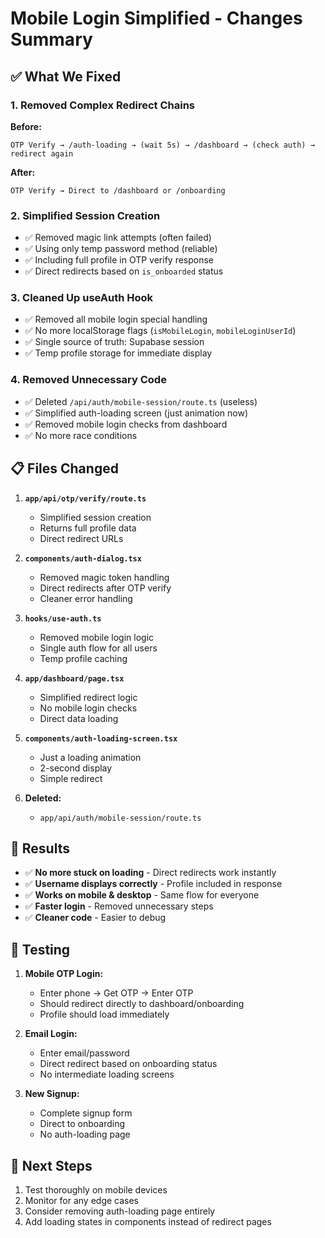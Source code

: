 # Mobile Login Simplified - Changes Summary

## ✅ What We Fixed

### 1. **Removed Complex Redirect Chains**

**Before:**
```
OTP Verify → /auth-loading → (wait 5s) → /dashboard → (check auth) → redirect again
```

**After:**
```
OTP Verify → Direct to /dashboard or /onboarding
```

### 2. **Simplified Session Creation**

- ✅ Removed magic link attempts (often failed)
- ✅ Using only temp password method (reliable)
- ✅ Including full profile in OTP verify response
- ✅ Direct redirects based on `is_onboarded` status

### 3. **Cleaned Up useAuth Hook**

- ✅ Removed all mobile login special handling
- ✅ No more localStorage flags (`isMobileLogin`, `mobileLoginUserId`)
- ✅ Single source of truth: Supabase session
- ✅ Temp profile storage for immediate display

### 4. **Removed Unnecessary Code**

- ✅ Deleted `/api/auth/mobile-session/route.ts` (useless)
- ✅ Simplified auth-loading screen (just animation now)
- ✅ Removed mobile login checks from dashboard
- ✅ No more race conditions

## 📋 Files Changed

1. **`app/api/otp/verify/route.ts`**
   - Simplified session creation
   - Returns full profile data
   - Direct redirect URLs

2. **`components/auth-dialog.tsx`**
   - Removed magic token handling
   - Direct redirects after OTP verify
   - Cleaner error handling

3. **`hooks/use-auth.ts`**
   - Removed mobile login logic
   - Single auth flow for all users
   - Temp profile caching

4. **`app/dashboard/page.tsx`**
   - Simplified redirect logic
   - No mobile login checks
   - Direct data loading

5. **`components/auth-loading-screen.tsx`**
   - Just a loading animation
   - 2-second display
   - Simple redirect

6. **Deleted:**
   - `app/api/auth/mobile-session/route.ts`

## 🎯 Results

- ✅ **No more stuck on loading** - Direct redirects work instantly
- ✅ **Username displays correctly** - Profile included in response
- ✅ **Works on mobile & desktop** - Same flow for everyone
- ✅ **Faster login** - Removed unnecessary steps
- ✅ **Cleaner code** - Easier to debug

## 🧪 Testing

1. **Mobile OTP Login:**
   - Enter phone → Get OTP → Enter OTP
   - Should redirect directly to dashboard/onboarding
   - Profile should load immediately

2. **Email Login:**
   - Enter email/password
   - Direct redirect based on onboarding status
   - No intermediate loading screens

3. **New Signup:**
   - Complete signup form
   - Direct to onboarding
   - No auth-loading page

## 🚀 Next Steps

1. Test thoroughly on mobile devices
2. Monitor for any edge cases
3. Consider removing auth-loading page entirely
4. Add loading states in components instead of redirect pages 